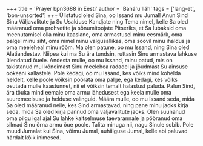 +++
title = 'Prayer bpn3688 in Eesti'
author = 'Bahá'u'lláh'
tags = ['lang-et', 'bpn-unsorted']
+++
Ülistatud oled Sina, oo Issand mu Jumal! Anun Sind Sinu Väljavalitute ja Su Usalduse Kandjate ning Tema nimel, kelle Sa oled määranud oma prohvetite ja sõnumitoojate Pitseriks, et Sa lubaksid oma meenutamisel olla minu kaaslane, oma armastusel minu eesmärk, oma palgel minu siht, oma nimel minu valgusallikas, oma soovil minu ihaldus ja oma meeleheal minu rõõm.
Ma olen patune, oo mu Issand, ning Sina oled Alatiandestav. Niipea kui ma Su ära tundsin, ruttasin Sinu armastava lahkuse ülendatud õuele. Andesta mulle, oo mu Issand, minu patud, mis on takistanud mul kõndimast Sinu meelehea radadel ja jõudmast Su ainsuse ookeani kallastele.
Pole kedagi, oo mu Issand, kes võiks mind kohelda heldelt, kelle poole võiksin pöörata oma palge, ega kedagi, kes võiks osutada mulle kaastunnet, nii et võiksin temalt halastust paluda. Palun Sind, ära tõuka mind eemale oma armu lähedusest ega keela mulle oma suuremeelsuse ja helduse valinguid. Määra mulle, oo mu Issand seda, mida Sa oled määranud neile, kes Sind armastavad, ning pane minu jaoks kirja seda, mida Sa oled kirja pannud oma väljavalitute jaoks. Olen suunanud oma pilgu igal ajal Su lahke kaitselmuse taevarannale ja pööranud oma silmad Sinu õrna armu õue poole. Talita minuga nii, nagu Sinule sobib. Pole muud Jumalat kui Sina, võimu Jumal, auhiilguse Jumal, kelle abi paluvad härdalt kõik inimesed.
